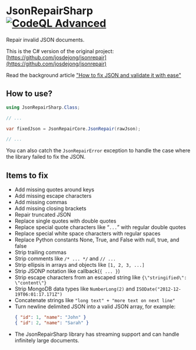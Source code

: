 # JsonRepairSharp [![CodeQL Advanced](https://github.com/Corona-Studio/JsonRepairSharp/actions/workflows/codeql.yml/badge.svg)](https://github.com/Corona-Studio/JsonRepairSharp/actions/workflows/codeql.yml)

Repair invalid JSON documents.

This is the C# version of the original project: [https://github.com/josdejong/jsonrepair](https://github.com/josdejong/jsonrepair)

Read the background article ["How to fix JSON and validate it with ease"](https://jsoneditoronline.org/indepth/parse/fix-json/)

## How to use?

```csharp
using JsonRepairSharp.Class;

// ...

var fixedJson = JsonRepairCore.JsonRepair(rawJson);

// ...

```

You can also catch the `JsonRepairError` exception to handle the case where the library failed to fix the JSON.

## Items to fix

- Add missing quotes around keys
- Add missing escape characters
- Add missing commas
- Add missing closing brackets
- Repair truncated JSON
- Replace single quotes with double quotes
- Replace special quote characters like “`...`” with regular double quotes
- Replace special white space characters with regular spaces
- Replace Python constants None, True, and False with null, true, and false
- Strip trailing commas
- Strip comments like `/* ... */` and `// ...`
- Strip ellipsis in arrays and objects like `[1, 2, 3, ...]`
- Strip JSONP notation like callback(`{ ... }`)
- Strip escape characters from an escaped string like `{\"stringified\": \"content\"}`
- Strip MongoDB data types like `NumberLong(2)` and `ISODate("2012-12-19T06:01:17.171Z")`
- Concatenate strings like `"long text" + "more text on next line"`
- Turn newline delimited JSON into a valid JSON array, for example:
  ```json
  { "id": 1, "name": "John" }
  { "id": 2, "name": "Sarah" }
  ```
- The JsonRepairSharp library has streaming support and can handle infinitely large documents.
